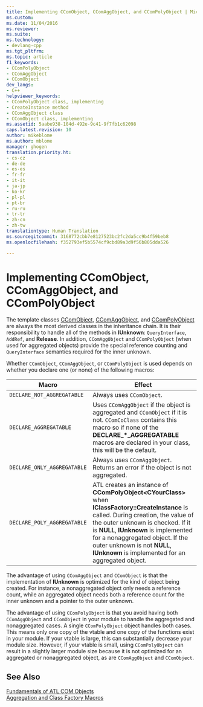 ```yaml
---
title: Implementing CComObject, CComAggObject, and CComPolyObject | Microsoft Docs
ms.custom: 
ms.date: 11/04/2016
ms.reviewer: 
ms.suite: 
ms.technology:
- devlang-cpp
ms.tgt_pltfrm: 
ms.topic: article
f1_keywords:
- CComPolyObject
- CComAggObject
- CComObject
dev_langs:
- C++
helpviewer_keywords:
- CComPolyObject class, implementing
- CreateInstance method
- CComAggObject class
- CComObject class, implementing
ms.assetid: 5aabe938-104d-492e-9c41-9f7fb1c62098
caps.latest.revision: 10
author: mikeblome
ms.author: mblome
manager: ghogen
translation.priority.ht:
- cs-cz
- de-de
- es-es
- fr-fr
- it-it
- ja-jp
- ko-kr
- pl-pl
- pt-br
- ru-ru
- tr-tr
- zh-cn
- zh-tw
translationtype: Human Translation
ms.sourcegitcommit: 3168772cbb7e8127523bc2fc2da5cc9b4f59beb8
ms.openlocfilehash: f352793ef5b5574cf9cbd89a3d9f56b805dda526

---
```

# Implementing CComObject, CComAggObject, and CComPolyObject
The template classes [CComObject](../atl/reference/ccomobject-class.md), [CComAggObject](../atl/reference/ccomaggobject-class.md), and [CComPolyObject](../atl/reference/ccompolyobject-class.md) are always the most derived classes in the inheritance chain. It is their responsibility to handle all of the methods in **IUnknown**: `QueryInterface`, `AddRef`, and **Release**. In addition, `CComAggObject` and `CComPolyObject` (when used for aggregated objects) provide the special reference counting and `QueryInterface` semantics required for the inner unknown.  
  
 Whether `CComObject`, `CComAggObject`, or `CComPolyObject` is used depends on whether you declare one (or none) of the following macros:  
  
|Macro|Effect|  
|-----------|------------|  
|`DECLARE_NOT_AGGREGATABLE`|Always uses `CComObject`.|  
|`DECLARE_AGGREGATABLE`|Uses `CComAggObject` if the object is aggregated and `CComObject` if it is not. `CComCoClass` contains this macro so if none of the **DECLARE_\*_AGGREGATABLE** macros are declared in your class, this will be the default.|  
|`DECLARE_ONLY_AGGREGATABLE`|Always uses `CComAggObject`. Returns an error if the object is not aggregated.|  
|`DECLARE_POLY_AGGREGATABLE`|ATL creates an instance of **CComPolyObject\<CYourClass>** when **IClassFactory::CreateInstance** is called. During creation, the value of the outer unknown is checked. If it is **NULL**, **IUnknown** is implemented for a nonaggregated object. If the outer unknown is not **NULL**, **IUnknown** is implemented for an aggregated object.|  
  
 The advantage of using `CComAggObject` and `CComObject` is that the implementation of **IUnknown** is optimized for the kind of object being created. For instance, a nonaggregated object only needs a reference count, while an aggregated object needs both a reference count for the inner unknown and a pointer to the outer unknown.  
  
 The advantage of using `CComPolyObject` is that you avoid having both `CComAggObject` and `CComObject` in your module to handle the aggregated and nonaggregated cases. A single `CComPolyObject` object handles both cases. This means only one copy of the vtable and one copy of the functions exist in your module. If your vtable is large, this can substantially decrease your module size. However, if your vtable is small, using `CComPolyObject` can result in a slightly larger module size because it is not optimized for an aggregated or nonaggregated object, as are `CComAggObject` and `CComObject`.  
  
## See Also  
 [Fundamentals of ATL COM Objects](../atl/fundamentals-of-atl-com-objects.md)   
 [Aggregation and Class Factory Macros](../atl/reference/aggregation-and-class-factory-macros.md)




<!--HONumber=Jan17_HO2-->


